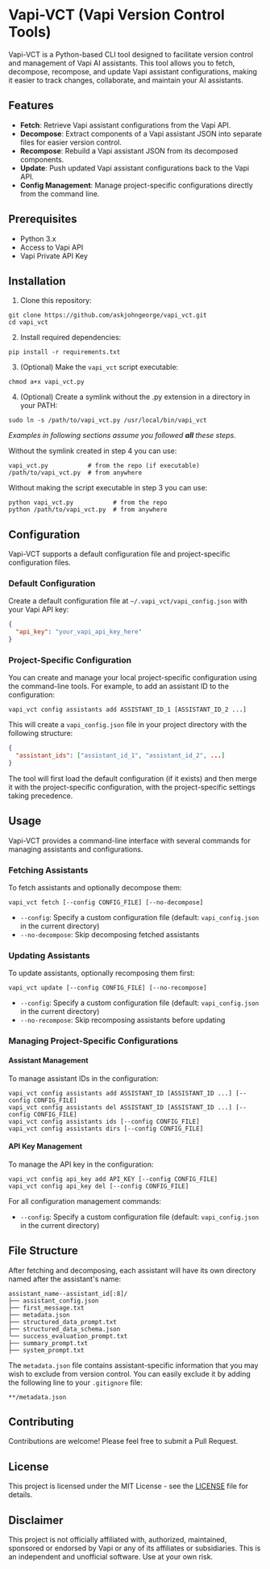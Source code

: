 # Vapi-VCT (Vapi Version Control Tools)

Vapi-VCT is a Python-based CLI tool designed to facilitate version control and management of Vapi AI assistants. This tool allows you to fetch, decompose, recompose, and update Vapi assistant configurations, making it easier to track changes, collaborate, and maintain your AI assistants.

## Features

- **Fetch**: Retrieve Vapi assistant configurations from the Vapi API.
- **Decompose**: Extract components of a Vapi assistant JSON into separate files for easier version control.
- **Recompose**: Rebuild a Vapi assistant JSON from its decomposed components.
- **Update**: Push updated Vapi assistant configurations back to the Vapi API.
- **Config Management**: Manage project-specific configurations directly from the command line.

## Prerequisites

- Python 3.x
- Access to Vapi API
- Vapi Private API Key

## Installation

1. Clone this repository:

```
git clone https://github.com/askjohngeorge/vapi_vct.git
cd vapi_vct
```

2. Install required dependencies:

```
pip install -r requirements.txt
```

3. (Optional) Make the `vapi_vct` script executable:

```
chmod a+x vapi_vct.py
```

4. (Optional) Create a symlink without the .py extension in a directory in your PATH:

```
sudo ln -s /path/to/vapi_vct.py /usr/local/bin/vapi_vct
```

*Examples in following sections assume you followed **all** these steps.*

Without the symlink created in step 4 you can use:

```
vapi_vct.py           # from the repo (if executable)
/path/to/vapi_vct.py  # from anywhere
```

Without making the script executable in step 3 you can use:

```
python vapi_vct.py           # from the repo
python /path/to/vapi_vct.py  # from anywhere
```

## Configuration

Vapi-VCT supports a default configuration file and project-specific configuration files.

### Default Configuration

Create a default configuration file at `~/.vapi_vct/vapi_config.json` with your Vapi API key:

```json
{
  "api_key": "your_vapi_api_key_here"
}
```

### Project-Specific Configuration

You can create and manage your local project-specific configuration using the command-line tools. For example, to add an assistant ID to the configuration:

```
vapi_vct config assistants add ASSISTANT_ID_1 [ASSISTANT_ID_2 ...]
```

This will create a `vapi_config.json` file in your project directory with the following structure:

```json
{
  "assistant_ids": ["assistant_id_1", "assistant_id_2", ...]
}
```

The tool will first load the default configuration (if it exists) and then merge it with the project-specific configuration, with the project-specific settings taking precedence.

## Usage

Vapi-VCT provides a command-line interface with several commands for managing assistants and configurations.

### Fetching Assistants

To fetch assistants and optionally decompose them:

```
vapi_vct fetch [--config CONFIG_FILE] [--no-decompose]
```

- `--config`: Specify a custom configuration file (default: `vapi_config.json` in the current directory)
- `--no-decompose`: Skip decomposing fetched assistants

### Updating Assistants

To update assistants, optionally recomposing them first:

```
vapi_vct update [--config CONFIG_FILE] [--no-recompose]
```

- `--config`: Specify a custom configuration file (default: `vapi_config.json` in the current directory)
- `--no-recompose`: Skip recomposing assistants before updating

### Managing Project-Specific Configurations

#### Assistant Management

To manage assistant IDs in the configuration:

```
vapi_vct config assistants add ASSISTANT_ID [ASSISTANT_ID ...] [--config CONFIG_FILE]
vapi_vct config assistants del ASSISTANT_ID [ASSISTANT_ID ...] [--config CONFIG_FILE]
vapi_vct config assistants ids [--config CONFIG_FILE]
vapi_vct config assistants dirs [--config CONFIG_FILE]
```

#### API Key Management

To manage the API key in the configuration:

```
vapi_vct config api_key add API_KEY [--config CONFIG_FILE]
vapi_vct config api_key del [--config CONFIG_FILE]
```

For all configuration management commands:
- `--config`: Specify a custom configuration file (default: `vapi_config.json` in the current directory)

## File Structure

After fetching and decomposing, each assistant will have its own directory named after the assistant's name:

```
assistant_name--assistant_id[:8]/
├── assistant_config.json
├── first_message.txt
├── metadata.json
├── structured_data_prompt.txt
├── structured_data_schema.json
└── success_evaluation_prompt.txt
├── summary_prompt.txt
├── system_prompt.txt
```

The `metadata.json` file contains assistant-specific information that you may wish to exclude from version control. You can easily exclude it by adding the following line to your `.gitignore` file:

```
**/metadata.json
```

## Contributing

Contributions are welcome! Please feel free to submit a Pull Request.

## License

This project is licensed under the MIT License - see the [LICENSE](LICENSE) file for details.

## Disclaimer

This project is not officially affiliated with, authorized, maintained, sponsored or endorsed by Vapi or any of its affiliates or subsidiaries. This is an independent and unofficial software. Use at your own risk.